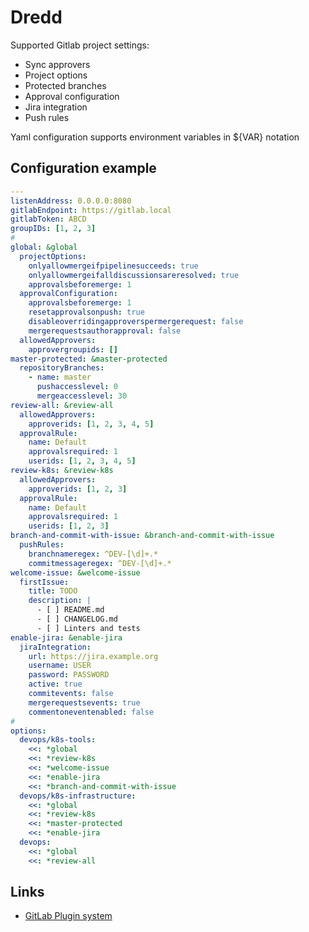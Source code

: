 # Dredd

Supported Gitlab project settings:
 - Sync approvers
 - Project options
 - Protected branches
 - Approval configuration
 - Jira integration
 - Push rules
 
 Yaml configuration supports environment variables in ${VAR} notation

## Configuration example

```yaml
---
listenAddress: 0.0.0.0:8080
gitlabEndpoint: https://gitlab.local
gitlabToken: ABCD
groupIDs: [1, 2, 3]
# 
global: &global
  projectOptions:
    onlyallowmergeifpipelinesucceeds: true
    onlyallowmergeifalldiscussionsareresolved: true
    approvalsbeforemerge: 1
  approvalConfiguration:
    approvalsbeforemerge: 1
    resetapprovalsonpush: true
    disableoverridingapproverspermergerequest: false
    mergerequestsauthorapproval: false
  allowedApprovers:
    approvergroupids: []
master-protected: &master-protected
  repositoryBranches:
    - name: master
      pushaccesslevel: 0
      mergeaccesslevel: 30
review-all: &review-all
  allowedApprovers:
    approverids: [1, 2, 3, 4, 5]
  approvalRule:
    name: Default
    approvalsrequired: 1
    userids: [1, 2, 3, 4, 5]
review-k8s: &review-k8s
  allowedApprovers:
    approverids: [1, 2, 3]
  approvalRule:
    name: Default
    approvalsrequired: 1
    userids: [1, 2, 3]
branch-and-commit-with-issue: &branch-and-commit-with-issue
  pushRules:
    branchnameregex: ^DEV-[\d]+.*
    commitmessageregex: ^DEV-[\d]+.*
welcome-issue: &welcome-issue
  firstIssue:
    title: TODO
    description: |
      - [ ] README.md
      - [ ] CHANGELOG.md
      - [ ] Linters and tests
enable-jira: &enable-jira
  jiraIntegration:
    url: https://jira.example.org
    username: USER
    password: PASSWORD
    active: true
    commitevents: false
    mergerequestsevents: true
    commentoneventenabled: false
# 
options:
  devops/k8s-tools:
    <<: *global
    <<: *review-k8s
    <<: *welcome-issue
    <<: *enable-jira
    <<: *branch-and-commit-with-issue
  devops/k8s-infrastructure:
    <<: *global
    <<: *review-k8s
    <<: *master-protected
    <<: *enable-jira
  devops:
    <<: *global
    <<: *review-all
```

## Links

* [GitLab Plugin system](https://docs.gitlab.com/ee/administration/plugins.html)
